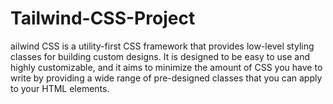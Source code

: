 # Tailwind-CSS-Project
ailwind CSS is a utility-first CSS framework that provides low-level styling classes for building custom designs. It is designed to be easy to use and highly customizable, and it aims to minimize the amount of CSS you have to write by providing a wide range of pre-designed classes that you can apply to your HTML elements.
